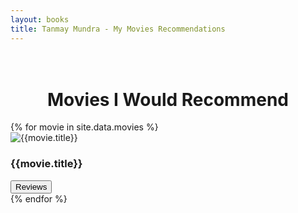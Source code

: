 ```yaml
---
layout: books
title: Tanmay Mundra - My Movies Recommendations
---
```

<head>
	<link rel="stylesheet" type="text/css" href="/css/book_style.css" />
	<link rel="stylesheet" type="text/css" href="/css/books_component.css" />
		<!-- Modernizr is used for flexbox fallback -->
	<script src="/js/modernizr.custom.js"></script>
</head>
<div class="view">
	<div class="my__suggestion"><center><h1><br>Movies I Would Recommend</h1></center><div>
		<section class="grid">
		{% for movie in site.data.movies %}
			<div class="product">
				<div class="product__info">
					<img class="product__image" src="{{movie.image}}" alt="{{movie.title}}" />
					<h3 class="product__title">{{movie.title}}</h3>
					<!--span class="product__author highlight">Paulo Coelho</span-->
					<button class="action action--button" onclick="window.open('{{movie.reviews}}')"><i class="fa fa-comments"></i><span class="action__text">Reviews</span></button>
				</div>
			</div>
		{% endfor %}				
		</section>
		<!--center>
			<h3>Bookworm eh? Follow me on <a href=""><img src="goodreads_logo.png" /></a></h3>
		</center-->
	</div>
</div>

